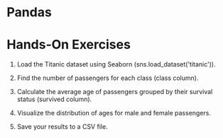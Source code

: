 # Pandas

# Hands-On Exercises

1. Load the Titanic dataset using Seaborn (sns.load_dataset('titanic')).

2. Find the number of passengers for each class (class column).

3. Calculate the average age of passengers grouped by their survival status (survived column).

4. Visualize the distribution of ages for male and female passengers.

5. Save your results to a CSV file.